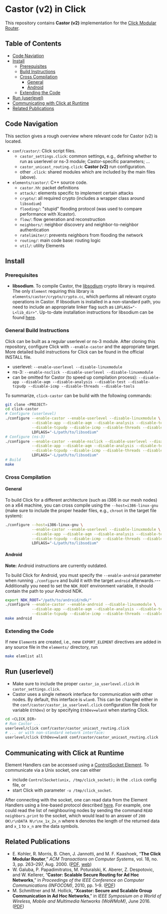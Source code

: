 # Castor (v2) in Click
This repository contains **Castor (v2)** implementation for the [Click Modular Router](http://www.read.cs.ucla.edu/click/).

## Table of Contents
* [Code Naviation](#code-navigation)
* [Install](#install)
  * [Prerequisites](#prerequisites)
  * [Build Instructions](#build-instructions)
  * [Cross Compilation](#cross-compilation)
    * [General](#general)
    * [Android](#android)
  * [Extending the Code](#extending-the-code)
* [Run (userlevel)](#run-userlevel)
* [Communicating with Click at Runtime](#communicating-with-click-at-runtime)
* [Related Publications](#related-publications)

## Code Navigation
This section gives a rough overview where relevant code for Castor (v2) is located.
* `conf/castor/`: Click script files.
  * `castor_settings.click`: common settings, e.g., defining whether to run as userlevel or ns-3 module; Castor-specific parameters; ...
  * `castor_unicast_routing.click`: **Castor (v2)** run configuration.
  * other `.click`: shared modules which are included by the main files (above).
* `elements/castor/`: C++ source code.
  * `castor.hh`: packet definitions
  * `attack/`: elements specific to implement certain attacks
  * `crypto/`: all required crypto (includes a wrapper class around `libsodium`)
  * `flooding/`: "stupid" flooding protocol (was used to compare performance with Xcastor).
  * `flow/`: flow generation and reconstruction
  * `neighbors/`: neighbor discovery and neighbor-to-neighbor authentication
  * `ratelimiter/`: prevents neighbors from flooding the network
  * `routing/`: main code base: routing logic
  * `util/`: utility Elements

## Install
### Prerequisites
* **libsodium**. To compile Castor, the [libsodium](https://download.libsodium.org/doc/) crypto library is required.
The only `Element` requiring this library is `elements/castor/crypto/crypto.cc`, which performs all relevant crypto operations in Castor.
If libsodium is installed in a non-standard path, you need to include an appropriate linker flag such as `LDFLAGS="-L<lib_dir>"`.
Up-to-date installation instructions for libsodium can be found [here](https://download.libsodium.org/doc/installation/index.html).

### General Build Instructions
Click can be built as a regular userlevel or ns-3 module.
After cloning this repository, configure Click with `--enable-castor` and the appropriate target. More detailed build instructions for Click can be found in the official INSTALL file.
* userlevel: `--enable-userlevel --disable-linuxmodule`
* ns-3: `--enable-nsclick --disable-userlevel --disable-linuxmodule`
* can be omitted for Castor (to speed up compilation process): `--disable-app --disable-aqm --disable-analysis --disable-test --disable-tcpudp --disable-icmp --disable-threads --disable-tools`

To summarize, `click-castor` can be build with the following commands:
```bash
git clone <PROJECT>
cd click-castor
# Configure (userlevel)
./configure --enable-castor --enable-userlevel --disable-linuxmodule \
            --disable-app --disable-aqm --disable-analysis --disable-test \
            --disable-tcpudp --disable-icmp --disable-threads --disable-tools \
            LDFLAGS="-L/path/to/libsodium"
# Configure (ns-3)
./configure --enable-castor --enable-nsclick --disable-userlevel --disable-linuxmodule \
            --disable-app --disable-aqm --disable-analysis --disable-test \
            --disable-tcpudp --disable-icmp --disable-threads --disable-tools \
            LDFLAGS="-L/path/to/libsodium"
# Build
make
```

### Cross Compilation

#### General
To build Click for a different architecture (such as i386 in our mesh nodes) on a x64 machine, you can cross compile using the `--host=i386-linux-gnu` (make sure to include the proper header files, e.g., `chroot` in the target file system):
```bash
./configure --host=i386-linux-gnu \
            --enable-castor --enable-userlevel --disable-linuxmodule \
            --disable-app --disable-aqm --disable-analysis --disable-test \
            --disable-tcpudp --disable-icmp --disable-threads --disable-tools \
            LDFLAGS="-L/path/to/libsodium"
```

#### Android
**Note:** Android instructions are currently outdated.

To build Click for Android, you must specify the `--enable-android` parameter when running `./configure` and build it with the target `android` afterwards.--- Additionally you need to set the `NDK_ROOT` environment variable, it should contain the path to your Android NDK.
```bash
export NDK_ROOT="/path/to/android/ndk/"
./configure --enable-castor --enable-android --disable-linuxmodule \
            --disable-app --disable-aqm --disable-analysis --disable-test \
            --disable-tcpudp --disable-icmp --disable-threads --disable-tools
make android
```

### Extending the Code
If new `Element`s are created, i.e., new `EXPORT_ELEMENT` directives are added in any source file in the `elements/` directory, run
```bash
make elemlist all
```

## Run (userlevel)
* Make sure to include the proper `castor_io_userlevel.click` in `castor_settings.click`.
* Castor uses a single network interface for communication with other nodes. By default, this interface is `wlan0`. This can be changed either in the `conf/castor/castor_io_userlevel.click` configuration file (look for variable `EthDev`) or by specifying `EthDev=wlanX` when starting Click.

```bash
cd <CLICK_DIR>
# Run Castor ...
userlevel/click conf/castor/castor_unicast_routing.click
# ... or with non-standard network interface:
userlevel/click EthDev=wlanX conf/castor/castor_unicast_routing.click
```

## Communicating with Click at Runtime
Element Handlers can be accessed using a [ControlSocket Element](http://read.cs.ucla.edu/click/elements/controlsocket).
To communicate via a Unix socket, one can either
- include `ControlSocket(unix, /tmp/click_socket);` in the `.click` config file, or
- start Click with parameter `-u /tmp/click_socket`.

After connecting with the socket, one can read data from the Element Handlers using a line-based protocol described [here](http://read.cs.ucla.edu/click/elements/controlsocket).
For example, one could read the list of neighbouring nodes by sending the command `READ neighbors.print` to the socket, which would lead to an answer of `200 OK\r\nDATA N\r\nx_1x_2x_n` where `N` denotes the length of the returned data and `x_1` to `x_n` are the data symbols.


## Related Publications
* E. Kohler, R. Morris, B. Chen, J. Jannotti, and M. F. Kaashoek, “**The Click Modular Router**,” *ACM Transactions on Computer Systems*, vol. 18, no. 3, pp. 263–297, Aug. 2000. ([PDF](https://pdos.csail.mit.edu/papers/click:tocs00/paper.pdf), [web](http://read.cs.ucla.edu/click/click))
* W. Galuba, P. Papadimitratos, M. Poturalski, K. Aberer, Z. Despotovic, and W. Kellerer, “**Castor: Scalable Secure Routing for Ad Hoc Networks**,” in *Proceedings of the IEEE Conference on Computer Communications (INFOCOM)*, 2010, pp. 1–9. ([PDF](https://infoscience.epfl.ch/record/148217/files/castor.pdf))
* M. Schmittner and M. Hollick, “**Xcastor: Secure and Scalable Group Communication in Ad Hoc Networks**,” in *IEEE Symposium on a World of Wireless, Mobile and Multimedia Networks (WoWMoM)*, June 2016. ([PDF](https://www.informatik.tu-darmstadt.de/fileadmin/user_upload/Group_SEEMOO/milan_schmittner/xcastor-wowmom16.pdf))
